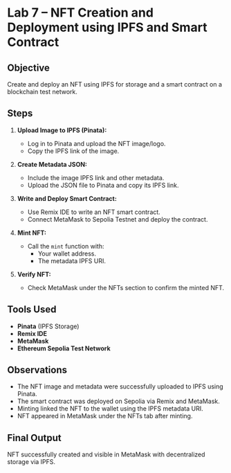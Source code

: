 # Lab 7 – NFT Creation and Deployment using IPFS and Smart Contract

## Objective
Create and deploy an NFT using IPFS for storage and a smart contract on a blockchain test network.

## Steps
1. **Upload Image to IPFS (Pinata):**
   - Log in to Pinata and upload the NFT image/logo.
   - Copy the IPFS link of the image.

2. **Create Metadata JSON:**
   - Include the image IPFS link and other metadata.
   - Upload the JSON file to Pinata and copy its IPFS link.

3. **Write and Deploy Smart Contract:**
   - Use Remix IDE to write an NFT smart contract.
   - Connect MetaMask to Sepolia Testnet and deploy the contract.

4. **Mint NFT:**
   - Call the `mint` function with:
     - Your wallet address.
     - The metadata IPFS URI.

5. **Verify NFT:**
   - Check MetaMask under the NFTs section to confirm the minted NFT.

## Tools Used
- **Pinata** (IPFS Storage)
- **Remix IDE**
- **MetaMask**
- **Ethereum Sepolia Test Network**

## Observations
- The NFT image and metadata were successfully uploaded to IPFS using Pinata.
- The smart contract was deployed on Sepolia via Remix and MetaMask.
- Minting linked the NFT to the wallet using the IPFS metadata URI.
- NFT appeared in MetaMask under the NFTs tab after minting.

## Final Output
NFT successfully created and visible in MetaMask with decentralized storage via IPFS.
